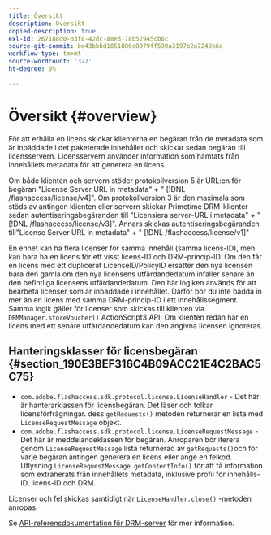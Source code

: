 ```yaml
---
title: Översikt
description: Översikt
copied-description: true
exl-id: 267188d0-83f8-42dc-88e3-78b52945cb6c
source-git-commit: be43bbbd1051886c8979ff590a3197b2a7249b6a
workflow-type: tm+mt
source-wordcount: '322'
ht-degree: 0%

---
```


# Översikt {#overview}

För att erhålla en licens skickar klienterna en begäran från de metadata som är inbäddade i det paketerade innehållet och skickar sedan begäran till licensservern. Licensservern använder information som hämtats från innehållets metadata för att generera en licens.

Om både klienten och servern stöder protokollversion 5 är URL:en för begäran &quot;License Server URL in metadata&quot; + &quot; [!DNL /flashaccess/license/v4]&quot;. Om protokollversion 3 är den maximala som stöds av antingen klienten eller servern skickar Primetime DRM-klienter sedan autentiseringsbegäranden till &quot;Licensiera server-URL i metadata&quot; + &quot; [!DNL /flashaccess/license/v3]&quot;. Annars skickas autentiseringsbegäranden till&quot;License Server URL in metadata&quot; + &quot; [!DNL /flashaccess/license/v1]&quot;

En enhet kan ha flera licenser för samma innehåll (samma licens-ID), men kan bara ha en licens för ett visst licens-ID och DRM-princip-ID. Om den får en licens med ett duplicerat LicenseID/PolicyID ersätter den nya licensen bara den gamla om den nya licensens utfärdandedatum infaller senare än den befintliga licensens utfärdandedatum. Den här logiken används för att bearbeta licenser som är inbäddade i innehållet. Därför bör du inte bädda in mer än en licens med samma DRM-princip-ID i ett innehållssegment. Samma logik gäller för licenser som skickas till klienten via `DRMManager.storeVoucher()` ActionScript3 API; Om klienten redan har en licens med ett senare utfärdandedatum kan den angivna licensen ignoreras.

## Hanteringsklasser för licensbegäran {#section_190E3BEF316C4B09ACC21E4C2BAC5C75}

* `com.adobe.flashaccess.sdk.protocol.license.LicenseHandler` - Det här är hanterarklassen för licensbegäran. Det läser och tolkar licensförfrågningar. dess `getRequests()` metoden returnerar en lista med `LicenseRequestMessage` objekt.
* `com.adobe.flashaccess.sdk.protocol.license.LicenseRequestMessage` - Det här är meddelandeklassen för begäran. Anroparen bör iterera genom `LicenseRequestMessage` lista returnerad av `getRequests()`och för varje begäran antingen generera en licens eller ange en felkod. Utlysning `LicenseRequestMessage.getContentInfo()` för att få information som extraherats från innehållets metadata, inklusive profil för innehålls-ID, licens-ID och DRM.

Licenser och fel skickas samtidigt när `LicenseHandler.close()` -metoden anropas.

Se [API-referensdokumentation för DRM-server](https://help.adobe.com/en_US/primetime/api/drm-apis/server/javadocs-flashaccess-pro/overview-summary.html) för mer information.
